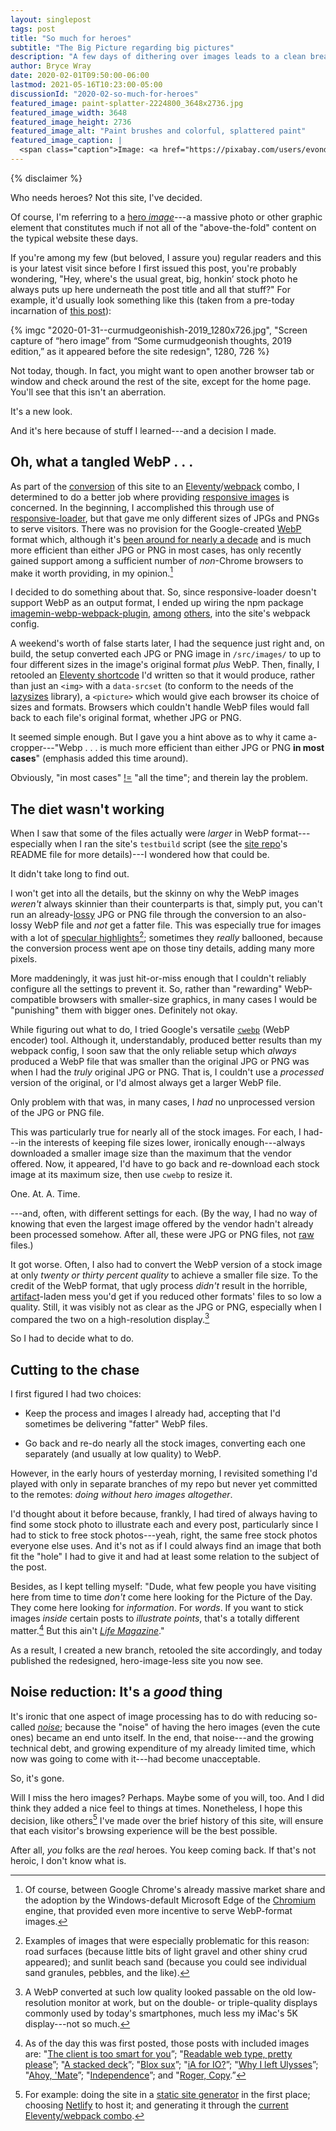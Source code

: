 ```yaml
---
layout: singlepost
tags: post
title: "So much for heroes"
subtitle: "The Big Picture regarding big pictures"
description: "A few days of dithering over images leads to a clean break."
author: Bryce Wray
date: 2020-02-01T09:50:00-06:00
lastmod: 2021-05-16T10:23:00-05:00
discussionId: "2020-02-so-much-for-heroes"
featured_image: paint-splatter-2224800_3648x2736.jpg
featured_image_width: 3648
featured_image_height: 2736
featured_image_alt: "Paint brushes and colorful, splattered paint"
featured_image_caption: |
  <span class="caption">Image: <a href="https://pixabay.com/users/evondue-4996403/?utm_source=link-attribution&amp;utm_medium=referral&amp;utm_campaign=image&amp;utm_content=2224800">evondue</a>; <a href="https://pixabay.com/?utm_source=link-attribution&amp;utm_medium=referral&amp;utm_campaign=image&amp;utm_content=2224800">Pixabay</a></span>
---
```


{% disclaimer %}

Who needs heroes? Not this site, I've decided.

Of course, I'm referring to a [hero *image*](https://www.optimizely.com/optimization-glossary/hero-image/)---a massive photo or other graphic element that constitutes much if not all of the "above-the-fold" content on the typical website these days.

If you're among my few (but beloved, I assure you) regular readers and this is your latest visit since before I first issued this post, you're probably wondering, "Hey, where's the usual great, big, honkin’ stock photo he always puts up here underneath the post title and all that stuff?" For example, it'd usually look something like this (taken from a pre-today incarnation of [this post](/posts/2019/11/curmudgeonish-2019)):

{% imgc "2020-01-31--curmudgeonishish-2019_1280x726.jpg", "Screen capture of “hero image” from “Some curmudgeonish thoughts, 2019 edition,” as it appeared before the site redesign", 1280, 726 %}

Not today, though. In fact, you might want to open another browser tab or window and check around the rest of the site, except for the home page. You'll see that this isn't an aberration.

It's a new look.

And it's here because of stuff I learned---and a decision I made.

## Oh, what a tangled WebP&nbsp;.&nbsp;.&nbsp;.

As part of the [conversion](/posts/2019/12/packing-up) of this site to an [Eleventy](https://11ty.dev)/[webpack](https://webpack.js.org) combo, I determined to do a better job where providing [responsive images](https://developer.mozilla.org/en-US/docs/Learn/HTML/Multimedia_and_embedding/Responsive_images) is concerned. In the beginning, I accomplished this through use of [responsive-loader](https://github.com/herrstucki/responsive-loader), but that gave me only different sizes of JPGs and PNGs to serve visitors. There was no provision for the Google-created [WebP](https://developers.google.com/speed/webp) format which, although it's [been around for nearly a decade](https://web.archive.org/web/20101004134848/http://code.google.com/intl/no/speed/webp/docs/c_study.html) and is much more efficient than either JPG or PNG in most cases, has only recently gained support among a sufficient number of *non*-Chrome browsers to make it worth providing, in my opinion.[^ChrShare]

[^ChrShare]: Of course, between Google Chrome's already massive market share and the adoption by the Windows-default Microsoft Edge of the [Chromium](https://www.chromium.org) engine, that provided even more incentive to serve WebP-format images.

I decided to do something about that. So, since responsive-loader doesn't support WebP as an output format, I ended up wiring the npm package [imagemin-webp-webpack-plugin](https://github.com/iampava/imagemin-webp-webpack-plugin), [among](https://github.com/imagemin/imagemin-webp) [others](https://github.com/Klathmon/imagemin-webpack-plugin), into the site's webpack config.

A weekend's worth of false starts later, I had the sequence just right and, on build, the setup converted each JPG or PNG image in `/src/images/` to up to four different sizes in the image's original format *plus* WebP. Then, finally, I retooled an [Eleventy shortcode](https://www.11ty.dev/docs/shortcodes/) I'd written so that it would produce, rather than just an `<img>` with a `data-srcset` (to conform to the needs of the [lazysizes](https://github.com/aFarkas/lazysizes) library), a `<picture>` which would give each browser its choice of sizes and formats. Browsers which couldn't handle WebP files would fall back to each file's original format, whether JPG or PNG.

It seemed simple enough. But I gave you a hint above as to why it came a-cropper---"Webp .&nbsp;.&nbsp;. is much more efficient than either JPG or PNG **in most cases**" (emphasis added this time around).

Obviously, "in most cases" [!=](https://sciencetrends.com/does-not-equal-sign-what-does) "all the time"; and therein lay the problem.

## The diet wasn't working

When I saw that some of the files actually were *larger* in WebP format---especially when I ran the site's `testbuild` script (see the [site repo](https://github.com/brycewray/eleventy_bundler)'s README file for more details)---I wondered how that could be.

It didn't take long to find out.

I won't get into all the details, but the skinny on why the WebP images *weren't* always skinnier than their counterparts is that, simply put, you can't run an already-[lossy](https://techterms.com/definition/lossy) JPG or PNG file through the conversion to an also-lossy WebP file and *not* get a fatter file. This was especially true for images with a lot of [specular highlights](https://en.wikipedia.org/wiki/Specular_highlight)[^granular]; sometimes they *really* ballooned, because the conversion process went ape on those tiny details, adding many more pixels.

[^granular]: Examples of images that were especially problematic for this reason: road surfaces (because little bits of light gravel and other shiny crud appeared); and sunlit beach sand (because you could see individual sand granules, pebbles, and the like).

More maddeningly, it was just hit-or-miss enough that I couldn't reliably configure all the settings to prevent it. So, rather than "rewarding" WebP-compatible browsers with smaller-size graphics, in many cases I would be "punishing" them with bigger ones. Definitely not okay.

While figuring out what to do, I tried Google's versatile [`cwebp`](https://developers.google.com/speed/webp/docs/cwebp) (WebP encoder) tool. Although it, understandably, produced better results than my webpack config, I soon saw that the only reliable setup which *always* produced a WebP file that was smaller than the original JPG or PNG was when I had the *truly* original JPG or PNG. That is, I couldn't use a *processed* version of the original, or I'd almost always get a larger WebP file.

Only problem with that was, in many cases, I *had* no unprocessed version of the JPG or PNG file.

This was particularly true for nearly all of the stock images. For each, I had---in the interests of keeping file sizes lower, ironically enough---always downloaded a smaller image size than the maximum that the vendor offered. Now, it appeared, I'd have to go back and re-download each stock image at its maximum size, then use `cwebp` to resize it.

One. At. A. Time.

---and, often, with different settings for each. (By the way, I had no way of knowing that even the largest image offered by the vendor hadn't already been processed somehow. After all, these were JPG or PNG files, not [raw](https://en.wikipedia.org/wiki/Raw_image_format) files.)

It got worse. Often, I also had to convert the WebP version of a stock image at only *twenty or thirty percent quality* to achieve a smaller file size. To the credit of the WebP format, that ugly process *didn't* result in the horrible, [artifact](https://en.wikipedia.org/wiki/Compression_artifact)-laden mess you'd get if you reduced other formats' files to so low a quality. Still, it was visibly not as clear as the JPG or PNG, especially when I compared the two on a high-resolution display.[^workLoRes]

[^workLoRes]: A WebP converted at such low quality looked passable on the old low-resolution monitor at work, but on the double- or triple-quality displays commonly used by today's smartphones, much less my iMac's 5K display---not so much.

So I had to decide what to do.

## Cutting to the chase

I first figured I had two choices:

- Keep the process and images I already had, accepting that I'd sometimes be delivering "fatter" WebP files.

- Go back and re-do nearly all the stock images, converting each one separately (and usually at low quality) to WebP.

However, in the early hours of yesterday morning, I revisited something I'd played with only in separate branches of my repo but never yet committed to the remotes: *doing without hero images altogether*.

I'd thought about it before because, frankly, I had tired of always having to find some stock photo to illustrate each and every post, particularly since I had to stick to free stock photos---yeah, right, the same free stock photos everyone else uses. And it's not as if I could always find an image that both fit the "hole" I had to give it and had at least some relation to the subject of the post.

Besides, as I kept telling myself: "Dude, what few people you have visiting here from time to time *don't* come here looking for the Picture of the Day. They come here looking for *information*. For *words*. If you want to stick images *inside* certain posts to *illustrate points*, that's a totally different matter.[^postsImgs] But this ain't [*Life Magazine*](https://en.wikipedia.org/wiki/Life_(magazine))."

[^postsImgs]: As of the day this was first posted, those posts with included images are: "[The client is too smart for you](/posts/2018/10/client-too-smart)”; "[Readable web type, pretty please](/posts/2018/10/web-typography-part-1)”; "[A stacked deck](/posts/2018/10/web-typography-part-2)”; "[Blox sux](/posts/2019/01/blox-sux)”; "[iA for IO?](/posts/2019/02/ia-for-io)”; "[Why I left Ulysses](/posts/2019/04/why-left-ulysses)”; "[Ahoy, 'Mate](/posts/2019/06/ahoy-mate)”; "[Independence](/posts/2019/07/independence)”; and "[Roger, Copy](/posts/2019/07/roger-copy).”

As a result, I created a new branch, retooled the site accordingly, and today published the redesigned, hero-image-less site you now see.

## Noise reduction: It's a *good* thing

It's ironic that one aspect of image processing has to do with reducing so-called [*noise*](https://www.cambridgeincolour.com/tutorials/image-noise.htm); because the "noise" of having the hero images (even the cute ones) became an end unto itself. In the end, that noise---and the growing technical debt, and growing expenditure of my already limited time, which now was going to come with it---had become unacceptable.

So, it's gone.

Will I miss the hero images? Perhaps. Maybe some of you will, too. And I did think they added a nice feel to things at times. Nonetheless, I hope this decision, like others[^decisions] I've made over the brief history of this site, will ensure that each visitor's browsing experience will be the best possible.

[^decisions]: For example: doing the site in a [static site generator](https://staticgen.com) in the first place; choosing [Netlify](https://netlify.com) to host it; and generating it through the [current Eleventy/webpack combo](/posts/2019/12/packing-up).

After all, *you* folks are the *real* heroes. You keep coming back. If that's not heroic, I don't know what is.
